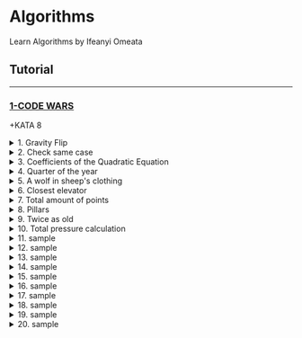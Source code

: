 # Algorithms

Learn Algorithms by Ifeanyi Omeata

## Tutorial

---

### [1-CODE WARS](#)

+KATA 8

<details>
  <summary>1. Gravity Flip</summary>

Question:

Bob is bored during his physics lessons so he's built himself a toy box to help pass the time. The box is special because it has the ability to change gravity.

There are some columns of toy cubes in the box arranged in a line. The i-th column contains a_i cubes. At first, the gravity in the box is pulling the cubes downwards. When Bob switches the gravity, it begins to pull all the cubes to a certain side of the box, d, which can be either 'L' or 'R' (left or right). Below is an example of what a box of cubes might look like before and after switching gravity.

Example:

```md
- 'R', [3, 2, 1, 2] -> [1, 2, 2, 3]
- 'L', [1, 4, 5, 3, 5 ] -> [5, 5, 4, 3, 1]
```

Console:

```js
const flip = (d, a) => {
  //TODO
  return;
};
```

Solution:

JavaScript:

```js
const flip = (d, a) =>
  d === "R"
    ? a.sort(function (a, b) {
        return a - b;
      })
    : a
        .sort(function (a, b) {
          return a - b;
        })
        .reverse();
```

```js
const flip = (d, a) => a.sort((x, y) => (d === "R" ? x - y : y - x));
```

Python:

```py
def flip(d, a):
    a.sort() if d=='R' else a.sort(reverse=True)
    return a
```

```py
def flip(d,a):
    return sorted(a, reverse=d=='L')
```

</details>

<details>
  <summary>2. Check same case</summary>

Question:

Write a function that will check if two given characters are the same case.

If either of the characters is not a letter, return -1
If both characters are the same case, return 1
If both characters are letters, but not the same case, return 0

Example:

```md
'a' and 'g' returns 1

'A' and 'C' returns 1

'b' and 'G' returns 0
```

Console:

```js
function sameCase(a, b) {
  return 0;
}
```

Solution:

JavaScript:

```js
function sameCase(a, b) {
  if (
    a.toLowerCase() === a.toUpperCase() ||
    b.toLowerCase() === b.toUpperCase()
  ) {
    return -1;
  } else if (
    (a === a.toUpperCase() && b === b.toUpperCase()) ||
    (a === a.toLowerCase() && b === b.toLowerCase())
  ) {
    return 1;
  } else {
    return 0;
  }
}
```

```js
function sameCase(a, b){
  const alphabets = /[a-z]/i;
  const lower = /[a-z]/;
  const upper = /[A-Z]/;

  if(!a.match(alphabets) || !b.match(/[a-z]/i)){
    return -1
  }else if(a.match(lower) && b.match(lower) || a.match(upper) && b.match(upper)){
    return 1
  }else{
    return 0;
  }
```

```js
function sameCase(a, b) {
  return /[a-z]/i.test(a) && /[a-z]/i.test(b)
    ? Number(/[a-z]/.test(a) == /[a-z]/.test(b))
    : -1;
}
```

Python:

```py
def same_case(a, b):
    if not a.isalpha() or not b.isalpha():
        return -1;
    elif a.islower() and b.islower() or a.isupper() and b.isupper():
        return 1;
    else:
        return 0;
```

```py
def same_case(a, b):
    return int(a.isupper() == b.isupper()) if a.isalpha() and b.isalpha() else -1
```

</details>

<details>
  <summary>3. Coefficients of the Quadratic Equation</summary>

Question:

In this Kata you are expected to find the coefficients of quadratic equation of the given two roots (x1 and x2).

Equation will be the form of ax^2 + bx + c = 0

Return type is a Vector (tuple in Rust, Array in Ruby) containing coefficients of the equations in the order (a, b, c).

Since there are infinitely many solutions to this problem, we fix a = 1.

Remember, the roots can be written like (x-x1) \* (x-x2) = 0

Example:

```md
quadratic(1,2) = (1, -3, 2)
```

This means (x-1) \* (x-2) = 0; when we do the multiplication this becomes x^2 - 3x + 2 = 0

```md
quadratic(0,1) = (1, -1, 0)
```

This means (x-0) \* (x-1) = 0; when we do the multiplication this becomes x^2 - x + 0 = 0

Notes
Inputs will be integers.
When x1 == x2, this means the root has the multiplicity of two.

Console:

```js
function quadratic(x1, x2) {
  return [1, 0, 0];
}
```

Solution:

JavaScript:

```js
function quadratic(x1, x2) {
  //   (x-x1)*(x-x2) = (Math.pow(x,2)) + (-x2)(x) + (-x1)(x) + (-x1)(-x2)
  //   (x-x1)*(x-x2) = (Math.pow(x,2)) + (-x2-x1)(x) + (-x1*-x2)
  //   a + b + c = 1 + (-x2-x1) + (-x1*-x2)
  let a, b, c;
  [a, b, c] = [1, -x2 - x1, -x1 * -x2];
  return [a, b, c];
}
```

```js
function quadratic(x1, x2) {
  return [1, -(x2 + x1), x1 * x2];
}
```

Python:

```py
def quadratic(x1, x2):
    return (1,-(x2+x1),(x1 * x2))
```

```py
import numpy as np

def quadratic(*args):
    return tuple(np.poly(args))
```

</details>

<details>
  <summary>4. Quarter of the year</summary>

Question:

Given a month as an integer from 1 to 12, return to which quarter of the year it belongs as an integer number.

For example: month 2 (February), is part of the first quarter; month 6 (June), is part of the second quarter; and month 11 (November), is part of the fourth quarter.

Console:

```js
const quarterOf = (month) => {
  // Your code here
};
```

Solution:

JavaScript:

```js
const quarterOf = (month) => {
  if (month <= 3) {
    return 1;
  } else if (month <= 6) {
    return 2;
  } else if (month <= 9) {
    return 3;
  } else {
    return 4;
  }
};
```

```js
const quarterOf = (month) => Math.ceil(month / 3);
```

Python:

```py
def quarter_of(month):
    if month <= 3:
        return 1;
    elif month <=6:
        return 2;
    elif month <=9:
        return 3;
    else:
        return 4;
```

```py
from math import ceil
def quarter_of(month):
    return ceil(month / 3)
```

</details>

<details>
  <summary>5. A wolf in sheep's clothing</summary>

Question:

Wolves have been reintroduced to Great Britain. You are a sheep farmer, and are now plagued by wolves which pretend to be sheep. Fortunately, you are good at spotting them.

Warn the sheep in front of the wolf that it is about to be eaten. Remember that you are standing at the front of the queue which is at the end of the array:

```md
[sheep, sheep, sheep, sheep, sheep, wolf, sheep, sheep] (YOU ARE HERE AT THE FRONT OF THE QUEUE)
7 6 5 4 3 2 1
```

If the wolf is the closest animal to you, return "Pls go away and stop eating my sheep". Otherwise, return "Oi! Sheep number N! You are about to be eaten by a wolf!" where N is the sheep's position in the queue.

Note: there will always be exactly one wolf in the array.

Example:

```md
Input: ["sheep", "sheep", "sheep", "wolf", "sheep"]
Output: "Oi! Sheep number 1! You are about to be eaten by a wolf!"

Input: ["sheep", "sheep", "wolf"]
Output: "Pls go away and stop eating my sheep"
```

Console:

```js
function warnTheSheep(queue) {}
```

Solution:

JavaScript:

```js
function warnTheSheep(queue) {
  const positionOfWolf = queue.length - queue.indexOf("wolf");
  if (positionOfWolf === 1) {
    return "Pls go away and stop eating my sheep";
  } else {
    return `Oi! Sheep number ${
      positionOfWolf - 1
    }! You are about to be eaten by a wolf!`;
  }
}
```

```js
function warnTheSheep(queue) {
  const positionOfWolf = queue.length - queue.indexOf("wolf");
  return positionOfWolf === 1
    ? "Pls go away and stop eating my sheep"
    : `Oi! Sheep number ${
        positionOfWolf - 1
      }! You are about to be eaten by a wolf!`;
}
```

```js
function warnTheSheep(queue) {
  const position = queue.reverse().indexOf("wolf");
  return position === 0
    ? "Pls go away and stop eating my sheep"
    : `Oi! Sheep number ${position}! You are about to be eaten by a wolf!`;
}
```

Python:

```py
def warn_the_sheep(queue):
    queue.reverse()
    position = queue.index("wolf")
    if position == 0:
        return "Pls go away and stop eating my sheep"
    else:
        return f"Oi! Sheep number {position}! You are about to be eaten by a wolf!"
```

```py
def warn_the_sheep(queue):
    queue.reverse()
    position = queue.index("wolf")
    return "Pls go away and stop eating my sheep" if position == 0 else f"Oi! Sheep number {position}! You are about to be eaten by a wolf!"
```

</details>

<details>
  <summary>6. Closest elevator</summary>

Question:

Given 2 elevators (named "left" and "right") in a building with 3 floors (numbered 0 to 2), write a function elevator accepting 3 arguments (in order):

left - The current floor of the left elevator
right - The current floor of the right elevator
call - The floor that called an elevator
It should return the name of the elevator closest to the called floor ("left"/"right").

In the case where both elevators are equally distant from the called floor, choose the elevator to the right.

You can assume that the inputs will always be valid integers between 0-2.

Example:

```md
elevator(0, 1, 0) # => "left"
elevator(0, 1, 1) # => "right"
elevator(0, 1, 2) # => "right"
elevator(0, 0, 0) # => "right"
elevator(0, 2, 1) # => "right"
```

Console:

```js
function elevator(left, right, call) {
  // code on! :)
}
```

Solution:

JavaScript:

```js
function elevator(left, right, call) {
  //Conditions that favours left lift:
  const condition1 = left === call && right !== call;
  const condition2 = call < left && left < right;
  const condition3 = call > left && left > right;
  if (condition1 || condition2 || condition3) {
    return "left";
  } else {
    return "right";
  }
}
```

```js
const elevator = (left, right, call) =>
  Math.abs(call - left) < Math.abs(call - right) ? "left" : "right";
```

Python:

```py
def elevator(left, right, call):
    condition1 = left == call and not right == call
    condition2 = call < left and left < right
    condition3 = call > left and left > right

    return "left" if condition1 or condition2 or condition3 else "right"
```

```py
def elevator(left, right, call):
    return "left" if abs(call-left) < abs(call-right) else "right"
```

</details>

<details>
  <summary>7. Total amount of points</summary>

Question:

Our team's match results are recorded in a collection of strings. Each match is represented by a string in the format "x:y", where x is our team's score and y is our opponents score.

For example: ["3:1", "2:2", "0:1", ...]

Points are awarded for each match as follows:

if x > y: 3 points (win)
if x < y: 0 points (loss)
if x = y: 1 point (tie)

We need to write a function that takes this collection and returns the number of points our team (x) got in the championship by the rules given above.

Notes:

our team always plays 10 matches in the championship
0 <= x <= 4
0 <= y <= 4

Console:

```js
function points(games) {
  return 0;
}
```

Solution:

JavaScript:

```js
function points(games) {
  let total = 0;
  for (let score of games) {
    const x = parseInt(score[0]);
    const y = parseInt(score[2]);
    const num = x > y ? 3 : x === y ? 1 : 0;
    total += num;
  }
  return total;
}
```

```js
function points(games) {
  return games.reduce((output, current) => {
    let x = parseInt(current[0]);
    let y = parseInt(current[2]);
    let value = x > y ? 3 : x === y ? 1 : 0;
    return output + value;
  }, 0);
}
```

```js
const points = (games) =>
  games.reduce((output, current) => {
    return (output +=
      current[0] > current[2] ? 3 : current[0] === current[2] ? 1 : 0);
  }, 0);
```

Python:

```py
def points(games):
    total = 0
    for x in games:
        if x[0]>x[2]:
            total += 3
        elif x[0]==x[2]:
            total += 1
        else:
            pass
    return total
```

```py
def points(games):
	return sum([3 if x[0]>x[2] else 1 if x[0]==x[2] else 0 for x in games])
```

</details>

<details>
  <summary>8. Pillars</summary>

Question:

There are pillars near the road. The distance between the pillars is the same and the width of the pillars is the same. Your function accepts three arguments:

number of pillars (≥ 1);
distance between pillars (10 - 30 meters);
width of the pillar (10 - 50 centimeters).
Calculate the distance between the first and the last pillar in centimeters (without the width of the first and last pillar).

Console:

```js
function pillars(numPill, dist, width) {
  // your code here
}
```

Solution:

JavaScript:

```js
function pillars(numPill, dist, width) {
  return numPill === 1
    ? 0
    : (numPill - 1) * (dist * 100) + width * (numPill - 2);
}
```

```js
function pillars(numPill, dist, width) {
  return (numPill - 1) * (dist * 100) + Math.max(numPill - 2, 0) * width;
}
```

Python:

```py
def pillars(num_pill, dist, width):
    return 0 if num_pill == 1 else (num_pill-1)*(dist*100) + (num_pill-2)*width
```

```py
def pillars(n, dist, width):
    return (n-1) * dist * 100 + max(n-2, 0) * width
```

</details>

<details>
  <summary>9. Twice as old</summary>

Question:

Your function takes two arguments:

current father's age (years)
current age of his son (years)
Сalculate how many years ago the father was twice as old as his son (or in how many years he will be twice as old). The answer is always greater or equal to 0, no matter if it was in the past or it is in the future.

Console:

```js
function twiceAsOld(dadYearsOld, sonYearsOld) {
  // your code here
}
```

Solution:

JavaScript:

```js
function twiceAsOld(dadYearsOld, sonYearsOld) {
  let dadAge = dadYearsOld - sonYearsOld;
  let sonAge = 0;

  while (dadAge / 2 !== sonAge) {
    dadAge++;
    sonAge++;
  }
  return Math.abs(dadYearsOld - dadAge);
}
```

```js
function twiceAsOld(dadYearsOld, sonYearsOld) {
  return Math.abs(dadYearsOld - 2 * sonYearsOld);
}
```

Python:

```py
def twice_as_old(dad_years_old, son_years_old):
    dad_age = dad_years_old - son_years_old
    son_age = 0

    while True:
        dad_age += 1
        son_age += 1
        if dad_age/2 == son_age:
            break
    return abs(dad_years_old-dad_age)
```

```py
def twice_as_old(dad_years_old, son_years_old):
    return abs(dad_years_old - 2*son_years_old)
```

</details>

<details>
  <summary>10. Total pressure calculation</summary>

Question:

Given the molecular mass of two molecules M1 and M2, their masses present m1 and m2 in a vessel of volume V at a specific temperature T, find the total pressure Ptotal exerted by the molecules. Formula to calculate the pressure is:

```bs
Ptotal = (m1/M1+m2/M2)RT/V
```

Input
Six values :
-M1,M2: molar masses of both gases, in grams (g)
-m1 and m2: present mass of both gases, in g⋅mol−1
-V: volume of the vessel, in dm3
-T: temperature, in °C

Output
One value: Ptotal in units of atmatmatm.

Notes
Remember: Temperature is given in Celsius while SI unit is Kelvin (K).

```bs
0°C=273.15K
```

The gas constant R=0.082dm3⋅atm⋅K−1⋅mol−1

Console:

```js
solution = (molarMass1, molarMass2, givenMass1, givenMass2, volume, temp) => {
  // your code goes here
};
```

Solution:

JavaScript:

```js
solution = (molarMass1, molarMass2, givenMass1, givenMass2, volume, temp) => {
  temp = temp + 273.15;
  return (
    ((givenMass1 / molarMass1 + givenMass2 / molarMass2) * 0.082 * temp) /
    volume
  );
};
```

```js
solution = (molarMass1, molarMass2, givenMass1, givenMass2, volume, temp) => {
  return (
    ((givenMass1 / molarMass1 + givenMass2 / molarMass2) *
      0.082 *
      (temp + 273.15)) /
    volume
  );
};
```

Python:

```py
def solution(molar_mass1, molar_mass2, given_mass1, given_mass2, volume, temp) :
    temp = temp + 273.15
    return ((given_mass1/molar_mass1) + (given_mass2/molar_mass2)) * 0.082 * temp / volume
```

```py
def solution(molar_mass1, molar_mass2, given_mass1, given_mass2, volume, temp) :
    return (given_mass1/molar_mass1 + given_mass2/molar_mass2) * 0.082 * (temp + 273.15) / volume
```

</details>

<details>
  <summary>11. sample</summary>

Question:

Example:

```md

```

Console:

```js

```

```js

```

Solution:

JavaScript:

```js

```

Python:

```py

```

</details>

<details>
  <summary>12. sample</summary>

Question:

Example:

```md

```

Console:

```js

```

```js

```

Solution:

JavaScript:

```js

```

Python:

```py

```

</details>

<details>
  <summary>13. sample</summary>

Question:

Example:

```md

```

Console:

```js

```

```js

```

Solution:

JavaScript:

```js

```

Python:

```py

```

</details>

<details>
  <summary>14. sample</summary>

Question:

Example:

```md

```

Console:

```js

```

```js

```

Solution:

JavaScript:

```js

```

Python:

```py

```

</details>

<details>
  <summary>15. sample</summary>

Question:

Example:

```md

```

Console:

```js

```

```js

```

Solution:

JavaScript:

```js

```

Python:

```py

```

</details>

<details>
  <summary>16. sample</summary>

Question:

Example:

```md

```

Console:

```js

```

```js

```

Solution:

JavaScript:

```js

```

Python:

```py

```

</details>

<details>
  <summary>17. sample</summary>

Question:

Example:

```md

```

Console:

```js

```

```js

```

Solution:

JavaScript:

```js

```

Python:

```py

```

</details>

<details>
  <summary>18. sample</summary>

Question:

Example:

```md

```

Console:

```js

```

```js

```

Solution:

JavaScript:

```js

```

Python:

```py

```

</details>

<details>
  <summary>19. sample</summary>

Question:

Example:

```md

```

Console:

```js

```

```js

```

Solution:

JavaScript:

```js

```

Python:

```py

```

</details>

<details>
  <summary>20. sample</summary>

Question:

Example:

```md

```

Console:

```js

```

```js

```

Solution:

JavaScript:

```js

```

Python:

```py

```

</details>

